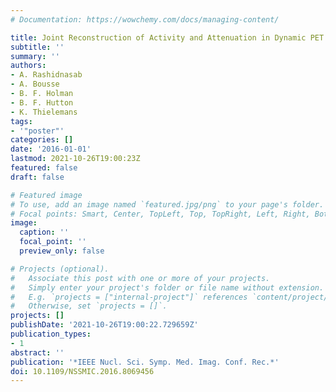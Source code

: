 ```yaml
---
# Documentation: https://wowchemy.com/docs/managing-content/

title: Joint Reconstruction of Activity and Attenuation in Dynamic PET
subtitle: ''
summary: ''
authors:
- A. Rashidnasab
- A. Bousse
- B. F. Holman
- B. F. Hutton
- K. Thielemans
tags:
- '"poster"'
categories: []
date: '2016-01-01'
lastmod: 2021-10-26T19:00:23Z
featured: false
draft: false

# Featured image
# To use, add an image named `featured.jpg/png` to your page's folder.
# Focal points: Smart, Center, TopLeft, Top, TopRight, Left, Right, BottomLeft, Bottom, BottomRight.
image:
  caption: ''
  focal_point: ''
  preview_only: false

# Projects (optional).
#   Associate this post with one or more of your projects.
#   Simply enter your project's folder or file name without extension.
#   E.g. `projects = ["internal-project"]` references `content/project/deep-learning/index.md`.
#   Otherwise, set `projects = []`.
projects: []
publishDate: '2021-10-26T19:00:22.729659Z'
publication_types:
- 1
abstract: ''
publication: '*IEEE Nucl. Sci. Symp. Med. Imag. Conf. Rec.*'
doi: 10.1109/NSSMIC.2016.8069456
---
```

